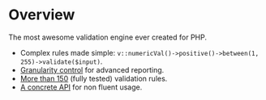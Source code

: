 # Overview

The most awesome validation engine ever created for PHP.

- Complex rules made simple: `v::numericVal()->positive()->between(1, 255)->validate($input)`.
- [Granularity control](02-feature-guide.md#validation-methods) for advanced reporting.
- [More than 150](08-list-of-rules-by-category.md) (fully tested) validation rules.
- [A concrete API](05-concrete-api.md) for non fluent usage.
